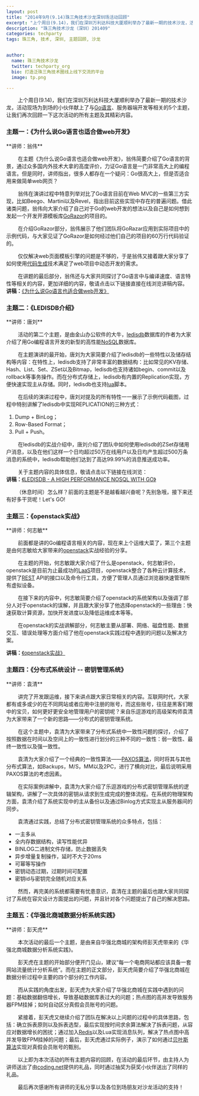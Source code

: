 ```yaml
---
layout: post
title: "2014年9月(9.14)珠三角技术沙龙深圳场活动回顾"
excerpt: "上个周日(9.14)，我们在深圳万利达科技大厦顺利举办了最新一期的技术沙龙，活动现场为到场的小伙伴献上了与Go语言、服务器端开发等相关的5个主题，让我们再次回顾一下这次活动的所有主题及其精彩内容。"
description: "珠三角技术沙龙（深圳）201409"
categories: techparty
tags: 珠三角, 技术, 深圳, 主题回顾, 沙龙


author:
  name: 珠三角技术沙龙
  twitter: techparty_org
  bio: 打造泛珠三角技术圈线上线下交流的平台
  image: tp.png

---
```


&nbsp;&nbsp;&nbsp;&nbsp;&nbsp;&nbsp;&nbsp;&nbsp;上个周日(9.14)，我们在深圳万利达科技大厦顺利举办了最新一期的技术沙龙，活动现场为到场的小伙伴献上了与[Go语言](http://zh.wikipedia.org/wiki/Go)、服务器端开发等相关的5个主题，让我们再次回顾一下这次活动的所有主题及其精彩内容。

<h3>主题一：《为什么说Go语言也适合做web开发》</h3>
**讲师：翁伟**

&nbsp;&nbsp;&nbsp;&nbsp;&nbsp;&nbsp;&nbsp;&nbsp;在主题《为什么说Go语言也适合做web开发》，翁伟简要介绍了Go语言的背景，通过众多国内外技术大拿的高度评价，力证Go语言是一门非常高大上的编程语言。但是同时，讲师指出，很多人都存在一个疑问：Go很高大上，但是否适合用来做简单web网页？

&nbsp;&nbsp;&nbsp;&nbsp;&nbsp;&nbsp;&nbsp;&nbsp;翁伟在演讲过程中特意列举对比了Go语言目前在Web MVC的一些第三方实现，比如Beego、Martini以及Revel，指出目前这些实现中存在的普遍问题。借此诸类问题，翁伟向大家介绍了自己对于Go的web开发的想法以及自己是如何想到发起一个开发开源模板库[GoRazor](https://github.com/sipin/gorazor)的项目的。

&nbsp;&nbsp;&nbsp;&nbsp;&nbsp;&nbsp;&nbsp;&nbsp;在介绍GoRazor部分，翁伟展示了他们团队将GoRazar应用到实际项目中的示例代码，与大家见证了GoRazor是如何经过他们自己的项目的60万行代码验证的。

&nbsp;&nbsp;&nbsp;&nbsp;&nbsp;&nbsp;&nbsp;&nbsp;仅仅解决web页面模板引擎的问题是不够的，于是翁伟又接着跟大家分享了如何使用[代码生成](http://www.baike.com/wiki/%E4%BB%A3%E7%A0%81%E7%94%9F%E6%88%90)技术满足了web项目中动态开发的需求。

&nbsp;&nbsp;&nbsp;&nbsp;&nbsp;&nbsp;&nbsp;&nbsp;在讲题的最后部分，翁伟还与大家共同探讨了Go语言中与编译速度、语言特性等相关的内容，更加详细的内容，敬请点击以下链接直接在线浏览讲稿内容。  
**讲稿：**[《为什么说Go语言也适合做web开发》](http://vdisk.weibo.com/s/D21gGcmbp-Fb)

<h3>主题二：《LEDISDB介绍》</h3>
**讲师：唐刘**

&nbsp;&nbsp;&nbsp;&nbsp;&nbsp;&nbsp;&nbsp;&nbsp;活动的第二个主题，是由金山办公软件的大牛，[ledisdb](http://ledisdb.com/)数据库的作者为大家介绍了用Go编程语言开发的新型的高性能[NoSQL](http://zh.wikipedia.org/wiki/NoSQL)数据库。

&nbsp;&nbsp;&nbsp;&nbsp;&nbsp;&nbsp;&nbsp;&nbsp;在主题演讲的最开始，唐刘为大家简要介绍了ledisdb的一些特性以及储存结构等内容：在特性上，ledisdb支持了非常丰富的数据结构：比如常见的KV存储、Hash、List、Set、ZSet以及Bitmap，ledisdb也支持诸如begin、commit以及rollback等事务操作。而在分布式存储上，ledisdb有内置的Replication实现，方便快速实现主从存储。同时，ledisdb也支持[lua](http://zh.wikipedia.org/wiki/Lua)脚本。

&nbsp;&nbsp;&nbsp;&nbsp;&nbsp;&nbsp;&nbsp;&nbsp;在后续的演讲过程中，唐刘对提及的所有特性一一展示了示例代码截图，过程中特别讲解了ledisdb中实现REPLICATION的三种方式：

  1. Dump + BinLog；
  2. Row-Based Format；
  3. Pull + Push。

&nbsp;&nbsp;&nbsp;&nbsp;&nbsp;&nbsp;&nbsp;&nbsp;在ledisdb的实战介绍中，唐刘介绍了团队中如何使用ledisdb的ZSet存储用户消息，以及在他们这样一个日均超过50万在线用户以及日均产生超过500万条消息的系统中，ledisdb帮助他们达到了高达99.99%的消息推送成功率。

&nbsp;&nbsp;&nbsp;&nbsp;&nbsp;&nbsp;&nbsp;&nbsp;关于主题内容的具体信息，敬请点击以下链接在线浏览：  
**讲稿：**[《LEDISDB - A HIGH PERFORMANCE NOSQL WITH GO》](http://siddontang.com/introduction-to-ledisdb/#/)

&nbsp;&nbsp;&nbsp;&nbsp;&nbsp;&nbsp;&nbsp;（休息时间）怎么样？前面的主题是不是越看越兴奋呢？先别急哦，接下来还有好多干货呢！Let's GO!

<h3>主题三：《openstack实战》</h3>
**讲师：何志敏**

&nbsp;&nbsp;&nbsp;&nbsp;&nbsp;&nbsp;&nbsp;&nbsp;前面都是讲的Go编程语言相关的内容，现在来上个运维大菜了，第三个主题是由何志敏给大家带来的[openstack](http://www.openstack.org/)实战经验的分享。

&nbsp;&nbsp;&nbsp;&nbsp;&nbsp;&nbsp;&nbsp;&nbsp;在主题的开始，何志敏跟大家介绍了什么是openstack，何志敏评价，openstack是目前为止最成功的[LaaS](http://en.wikipedia.org/wiki/Laas)项目，openstack整合了各种云计算技术，提供了[REST](http://zh.wikipedia.org/wiki/REST) API的接口以及命令行工具，方便了管理人员通过浏览器快速管理所有虚拟设备。

&nbsp;&nbsp;&nbsp;&nbsp;&nbsp;&nbsp;&nbsp;&nbsp;在接下来的内容中，何志敏简要介绍了openstack的系统架构以及强调了部分人对于openstack的误解，并且跟大家分享了他选择openstack的一些理由：快速获取计算资源，加快开发进度以及降低运维成本等等。

&nbsp;&nbsp;&nbsp;&nbsp;&nbsp;&nbsp;&nbsp;&nbsp;在openstack的实战讲解部分，何志敏主要从部署、网络、磁盘性能、数据交互、错误处理等方面介绍了他在openstack实践过程中遇到的问题以及解决方案。

**讲稿：**[《openstack实战》](http://vdisk.weibo.com/s/apkBF-Z7M-3uP)

<h3>主题四：《分布式系统设计 -- 密钥管理系统》</h3>
**讲师：袁清**

&nbsp;&nbsp;&nbsp;&nbsp;&nbsp;&nbsp;&nbsp;&nbsp;讲完了开发跟运维，接下来讲点跟大家日常相关的内容。互联网时代，大家都有或多或少的在不同网站或者应用中注册的账号，而这些账号，往往是黑客们眼中的宝贝，如何更好更安全地管理用户的密钥呢？来自乐逗游戏的高级架构师袁清为大家带来了一个新的思路——分布式的密钥管理系统。

&nbsp;&nbsp;&nbsp;&nbsp;&nbsp;&nbsp;&nbsp;&nbsp;在这个主题中，袁清为大家带来了分布式系统中一致性问题的探讨，介绍了按照数据在时间以及空间上的一致性进行划分的三种不同的一致性：弱一致性、最终一致性以及强一致性。

&nbsp;&nbsp;&nbsp;&nbsp;&nbsp;&nbsp;&nbsp;&nbsp;袁清为大家介绍了一个经典的一致性算法——[PAXOS算法](http://zh.wikipedia.org/zh-cn/Paxos%E7%AE%97%E6%B3%95)，同时将其与其他分布式算法，如Backups，M/S，MM以及2PC，进行了横向对比，最后说明采用PAXOS算法的考虑因素。

&nbsp;&nbsp;&nbsp;&nbsp;&nbsp;&nbsp;&nbsp;&nbsp;在实际案例讲解中，袁清为大家介绍了乐逗游戏的分布式密钥管理系统的逻辑架构，讲解了一次具体的密钥从请求到生成完成的整体流程。在系统的物理架构方面，袁清介绍了系统实现中的主从备份以及通过Binlog方式实现主从服务器间的同步。

&nbsp;&nbsp;&nbsp;&nbsp;&nbsp;&nbsp;&nbsp;&nbsp;袁清通过实践，总结了分布式密钥管理系统的众多特点，包括：

  * 一主多从
  * 全内存数据结构，读写性能优异
  * BINLOG二进制文件存储，防止数据丢失
  * 异步增量复制操作，延时不大于20ms
  * 可幂等写操作
  * 密钥动态过期，过期时间可配置
  * 密钥id与密钥完全随机对应关系

&nbsp;&nbsp;&nbsp;&nbsp;&nbsp;&nbsp;&nbsp;&nbsp;然而，再完美的系统都需要有忧患意识，袁清在主题的最后也跟大家共同探讨了系统在容灾设计方面提出的问题，并且针对各个问题提出了自己的解决思路。

<h3>主题五：《华强北商城数据分析系统实践》</h3>
**讲师：彭天虎**

&nbsp;&nbsp;&nbsp;&nbsp;&nbsp;&nbsp;&nbsp;&nbsp;本次活动的最后一个主题，是由来自华强北商城的架构师彭天虎带来的《华强北商城数据分析系统实践》。

&nbsp;&nbsp;&nbsp;&nbsp;&nbsp;&nbsp;&nbsp;&nbsp;彭天虎在主题的开始部分便开门见山，建议“每一个电商网站都应该具备一套网站流量统计分析系统”。而在主题的正文部分，彭天虎简要介绍了华强北商城在数据分析过程中主要的四个部分的工作内容。

&nbsp;&nbsp;&nbsp;&nbsp;&nbsp;&nbsp;&nbsp;&nbsp;而从实践的角度出发，彭天虎为大家介绍了华强北商城在实践中遇到的问题：基础数据翻倍增长，导致基础数据库表过大的问题；热点图的高并发导致服务器FPM挂掉；如何自动区分真假会员账号的问题。

&nbsp;&nbsp;&nbsp;&nbsp;&nbsp;&nbsp;&nbsp;&nbsp;紧接着，彭天虎又继续介绍了团队在解决以上问题的过程中的具体思路，包括：确立拆表原则以及拆表选型，最后实现按时间求余算法解决了拆表问题，从容应对数据增长的困扰；通过加入[Redis](http://zh.wikipedia.org/wiki/Redis)以及Lua实现消息队列，解决了热点图中高并发导致FPM挂掉的问题；最后，彭天虎通过实际例子，演示了如何通过[贝叶斯算法](http://zh.wikipedia.org/wiki/%E8%B4%9D%E5%8F%B6%E6%96%AF%E6%A6%82%E7%8E%87)实现对真假会员账号的甄别。

&nbsp;&nbsp;&nbsp;&nbsp;&nbsp;&nbsp;&nbsp;&nbsp;以上即为本次活动的所有主题内容的回顾，在活动的最后环节，由主持人为讲师送出了由[coding.net](https://coding.net/)提供的礼品，同时通过抽奖为获奖小伙伴送出了同样的礼品。

&nbsp;&nbsp;&nbsp;&nbsp;&nbsp;&nbsp;&nbsp;&nbsp;最后再次感谢所有讲师的无私分享以及各位到场朋友对沙龙活动的支持！
